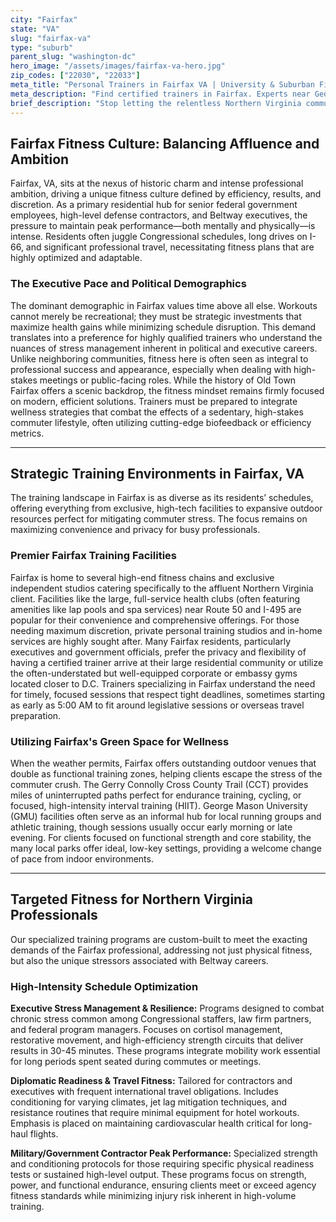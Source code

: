 ```yaml
---
city: "Fairfax"
state: "VA"
slug: "fairfax-va"
type: "suburb"
parent_slug: "washington-dc"
hero_image: "/assets/images/fairfax-va-hero.jpg"
zip_codes: ["22030", "22033"]
meta_title: "Personal Trainers in Fairfax VA | University & Suburban Fitness"
meta_description: "Find certified trainers in Fairfax. Experts near George Mason University, family homes, and large suburban commercial gyms."
brief_description: "Stop letting the relentless Northern Virginia commute derail your health goals. Find the elite personal trainer in Fairfax, VA, specializing in executive fitness and high-stress professional schedules. Our customized matching service connects you with certified experts near Old Town Fairfax or George Mason University. Achieve peak performance, manage stress, and transform your body with flexible, results-driven programs tailored for the D.C. professional. Start your transformation today and secure your complimentary consultation!"
---
```

## Fairfax Fitness Culture: Balancing Affluence and Ambition

Fairfax, VA, sits at the nexus of historic charm and intense professional ambition, driving a unique fitness culture defined by efficiency, results, and discretion. As a primary residential hub for senior federal government employees, high-level defense contractors, and Beltway executives, the pressure to maintain peak performance—both mentally and physically—is intense. Residents often juggle Congressional schedules, long drives on I-66, and significant professional travel, necessitating fitness plans that are highly optimized and adaptable.

### The Executive Pace and Political Demographics

The dominant demographic in Fairfax values time above all else. Workouts cannot merely be recreational; they must be strategic investments that maximize health gains while minimizing schedule disruption. This demand translates into a preference for highly qualified trainers who understand the nuances of stress management inherent in political and executive careers. Unlike neighboring communities, fitness here is often seen as integral to professional success and appearance, especially when dealing with high-stakes meetings or public-facing roles. While the history of Old Town Fairfax offers a scenic backdrop, the fitness mindset remains firmly focused on modern, efficient solutions. Trainers must be prepared to integrate wellness strategies that combat the effects of a sedentary, high-stakes commuter lifestyle, often utilizing cutting-edge biofeedback or efficiency metrics.

---

## Strategic Training Environments in Fairfax, VA

The training landscape in Fairfax is as diverse as its residents’ schedules, offering everything from exclusive, high-tech facilities to expansive outdoor resources perfect for mitigating commuter stress. The focus remains on maximizing convenience and privacy for busy professionals.

### Premier Fairfax Training Facilities

Fairfax is home to several high-end fitness chains and exclusive independent studios catering specifically to the affluent Northern Virginia client. Facilities like the large, full-service health clubs (often featuring amenities like lap pools and spa services) near Route 50 and I-495 are popular for their convenience and comprehensive offerings. For those needing maximum discretion, private personal training studios and in-home services are highly sought after. Many Fairfax residents, particularly executives and government officials, prefer the privacy and flexibility of having a certified trainer arrive at their large residential community or utilize the often-understated but well-equipped corporate or embassy gyms located closer to D.C. Trainers specializing in Fairfax understand the need for timely, focused sessions that respect tight deadlines, sometimes starting as early as 5:00 AM to fit around legislative sessions or overseas travel preparation.

### Utilizing Fairfax's Green Space for Wellness

When the weather permits, Fairfax offers outstanding outdoor venues that double as functional training zones, helping clients escape the stress of the commuter crush. The Gerry Connolly Cross County Trail (CCT) provides miles of uninterrupted paths perfect for endurance training, cycling, or focused, high-intensity interval training (HIIT). George Mason University (GMU) facilities often serve as an informal hub for local running groups and athletic training, though sessions usually occur early morning or late evening. For clients focused on functional strength and core stability, the many local parks offer ideal, low-key settings, providing a welcome change of pace from indoor environments.

---

## Targeted Fitness for Northern Virginia Professionals

Our specialized training programs are custom-built to meet the exacting demands of the Fairfax professional, addressing not just physical fitness, but also the unique stressors associated with Beltway careers.

### High-Intensity Schedule Optimization

**Executive Stress Management & Resilience:** Programs designed to combat chronic stress common among Congressional staffers, law firm partners, and federal program managers. Focuses on cortisol management, restorative movement, and high-efficiency strength circuits that deliver results in 30-45 minutes. These programs integrate mobility work essential for long periods spent seated during commutes or meetings.

**Diplomatic Readiness & Travel Fitness:** Tailored for contractors and executives with frequent international travel obligations. Includes conditioning for varying climates, jet lag mitigation techniques, and resistance routines that require minimal equipment for hotel workouts. Emphasis is placed on maintaining cardiovascular health critical for long-haul flights.

**Military/Government Contractor Peak Performance:** Specialized strength and conditioning protocols for those requiring specific physical readiness tests or sustained high-level output. These programs focus on strength, power, and functional endurance, ensuring clients meet or exceed agency fitness standards while minimizing injury risk inherent in high-volume training.